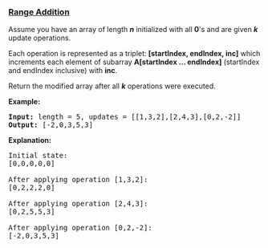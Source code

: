 ### [Range Addition](https://leetcode.com/problems/range-addition)

<p>Assume you have an array of length <b><i>n</i></b> initialized with all <b>0</b>&#39;s and are given <b><i>k</i></b> update operations.</p>

<p>Each operation is represented as a triplet: <b>[startIndex, endIndex, inc]</b> which increments each element of subarray <b>A[startIndex ... endIndex]</b> (startIndex and endIndex inclusive) with <b>inc</b>.</p>

<p>Return the modified array after all <b><i>k</i></b> operations were executed.</p>

<p><strong>Example:</strong></p>

<pre>
<strong>Input: </strong>length = <span id="example-input-1-1">5</span>, updates = <span id="example-input-1-2">[[1,3,2],[2,4,3],[0,2,-2]]</span>
<strong>Output: </strong><span id="example-output-1">[-2,0,3,5,3]</span>
</pre>

<p><b>Explanation:</b></p>

<pre>
Initial state:
[0,0,0,0,0]

After applying operation [1,3,2]:
[0,2,2,2,0]

After applying operation [2,4,3]:
[0,2,5,5,3]

After applying operation [0,2,-2]:
[-2,0,3,5,3]
</pre>